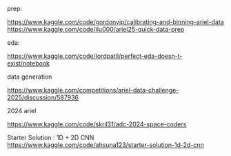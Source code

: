prep:

https://www.kaggle.com/code/gordonyip/calibrating-and-binning-ariel-data
https://www.kaggle.com/code/ilu000/ariel25-quick-data-prep


eda:

https://www.kaggle.com/code/lordpatil/perfect-eda-doesn-t-exist/notebook


data generation

https://www.kaggle.com/competitions/ariel-data-challenge-2025/discussion/587936

2024 ariel

https://www.kaggle.com/code/skril31/adc-2024-space-coders


Starter Solution : 1D + 2D CNN
https://www.kaggle.com/code/ahsuna123/starter-solution-1d-2d-cnn